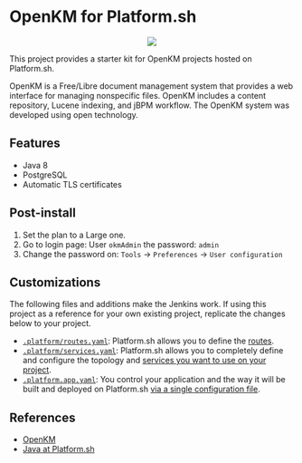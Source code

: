 # OpenKM for Platform.sh

<p align="center">
<a href="https://console.platform.sh/projects/create-project/?template=https://raw.githubusercontent.com/platformsh-examples/openkm/master/.platform.template.yaml&utm_campaign=deploy_on_platform?utm_medium=button&utm_source=affiliate_links&utm_content=https://raw.githubusercontent.com/platformsh-examples/openkm/master/.platform.template.yaml" target="_blank" title="Deploy with Platform.sh"><img src="https://platform.sh/images/deploy/deploy-button-lg-blue.svg"></a>
</p>

This project provides a starter kit for OpenKM projects hosted on Platform.sh.


OpenKM is a Free/Libre document management system that provides a web interface for managing nonspecific files. OpenKM includes a content repository, Lucene indexing, and jBPM workflow. The OpenKM system was developed using open technology. 

## Features

* Java 8
* PostgreSQL
* Automatic TLS certificates

## Post-install

1. Set the plan to a Large one.
2. Go to login page: User `okmAdmin`  the password: `admin`
3. Change the password on:  `Tools` -> `Preferences` -> `User configuration`

## Customizations

The following files and additions make the Jenkins work.  If using this project as a reference for your own existing project, replicate the changes below to your project.

* [`.platform/routes.yaml`](.platform/routes.yaml): Platform.sh allows you to define the [routes](https://docs.platform.sh/configuration/routes.html).
* [`.platform/services.yaml`](.platform/services.yaml):  Platform.sh allows you to completely define and configure the topology and [services you want to use on your project](https://docs.platform.sh/configuration/services.html).
* [`.platform.app.yaml`](.platform.app.yaml): You control your application and the way it will be built and deployed on Platform.sh [via a single configuration file](https://docs.platform.sh/configuration/app-containers.html).

## References

* [OpenKM](https://www.openkm.com/)
* [Java at Platform.sh](https://docs.platform.sh/languages/java.html)
